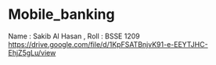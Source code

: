 # Mobile_banking
Name : Sakib Al Hasan , Roll : BSSE 1209
https://drive.google.com/file/d/1KpFSATBnjvK91-e-EEYTJHC-EhjZ5gLu/view
